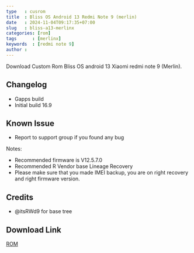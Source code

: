 ```yaml
---
type   : cusrom
title  : Bliss OS Android 13 Redmi Note 9 (merlin)
date   : 2024-11-04T09:17:35+07:00
slug   : bliss-a13-merlinx
categories: [rom]
tags      : [merlinx]
keywords  : [redmi note 9]
author :
---
```


Download Custom Rom Bliss OS android 13 Xiaomi redmi note 9 (Merlin).


## Changelog
- Gapps build
- Initial build 16.9

## Known Issue
- Report to support group if you found any bug

Notes:
-  Recommended firmware is V12.5.7.0
-  Recommended R Vendor base Lineage Recovery
-  Please make sure that you made IMEI backup, you are on right recovery and right firmware version.

## Credits
- @itsRWd9 for base tree


## Download Link
[ROM](https://sourceforge.net/projects/kristoforusapm/files/custom-rom/Bliss-v16.9.7-merlin-UNOFFICIAL-gapps-20241013.zip/download)


